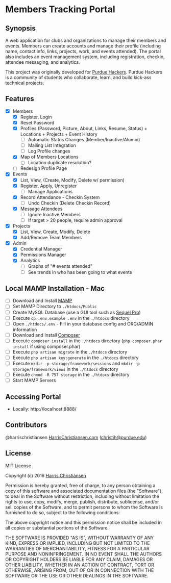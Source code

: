 # Members Tracking Portal

## Synopsis

A web application for clubs and organizations to manage their members and events. Members can create accounts and manage their profile (including name, contact info, links, projects, work, and events attended). The portal also includes an event management system, including registration, checkin, attendee messaging, and analytics.  

This project was originally developed for [Purdue Hackers](http://www.purduehackers.com). Purdue Hackers is a community of students who collaborate, learn, and build kick-ass technical projects.  

## Features

- [X] Members
	- [X] Register, Login
	- [X] Reset Password
	- [X] Profiles (Password, Picture, About, Links, Resume, Status) + Locations + Projects + Event History
		- [ ] Automatic Status Changes (Member/Inactive/Alumni)
		- [ ] Mailing List Integration
		- [ ] Log Profile changes
	- [X] Map of Members Locations
		- [ ] Location duplicate resolution?
	- [ ] Redesign Profile Page
- [X] Events
	- [X] List, View, (Create, Modify, Delete w/ permission)
	- [X] Register, Apply, Unregister
		- [ ] Manage Applications
	- [X] Record Attendance - Checkin System
		- [ ] Undo Checkin (Delete Checkin Record)
	- [X] Message Attendees
		- [ ] Ignore Inactive Members
		- [ ] If target > 20 people, require admin approval
- [X] Projects
	- [X] List, View, Create, Modify, Delete
	- [X] Add/Remove Team Members
- [X] Admin
	- [X] Credential Manager
	- [X] Permissions Manager
	- [X] Analytics
		- [ ] Graphs of "# events attended"
		- [ ] See trends in who has been going to what events

## Local MAMP Installation - Mac  

- [ ] Download and Install [MAMP](https://www.mamp.info/en/)  
- [ ] Set MAMP Directory to `./htdocs/Public`  
- [ ] Create MySQL Database (use a GUI tool such as [Sequel Pro](http://www.sequelpro.com))  
- [ ] Execute `cp .env.example .env` in the `./htdocs` directory  
- [ ] Open `./htdocs/.env` - Fill in your database config and ORG/ADMIN information
- [ ] Download and Install [Composer](https://getcomposer.org/)  
- [ ] Execute `composer install` in the `./htdocs` directory (`php composer.phar install` if using composer.phar)  
- [ ] Execute `php artisan migrate` in the `./htdocs` directory  
- [ ] Execute `php artisan key:generate` in the `./htdocs` directory  
- [ ] Execute `mkdir -p storage/framework/sessions` and `mkdir -p storage/framework/views` in the `./htdocs` directory  
- [ ] Execute `chmod -R 757 storage` in the `./htdocs` directory  
- [ ] Start MAMP Servers  

## Accessing Portal

- Locally: http://localhost:8888/  

## Contributors

@harrischristiansen [HarrisChristiansen.com](http://www.harrischristiansen.com) (christih@purdue.edu)  

## License

MIT License  

Copyright (c) 2016 [Harris Christiansen](http://www.harrischristiansen.com)  

Permission is hereby granted, free of charge, to any person obtaining a copy
of this software and associated documentation files (the "Software"), to deal
in the Software without restriction, including without limitation the rights
to use, copy, modify, merge, publish, distribute, sublicense, and/or sell
copies of the Software, and to permit persons to whom the Software is
furnished to do so, subject to the following conditions:  

The above copyright notice and this permission notice shall be included in all
copies or substantial portions of the Software.  

THE SOFTWARE IS PROVIDED "AS IS", WITHOUT WARRANTY OF ANY KIND, EXPRESS OR
IMPLIED, INCLUDING BUT NOT LIMITED TO THE WARRANTIES OF MERCHANTABILITY,
FITNESS FOR A PARTICULAR PURPOSE AND NONINFRINGEMENT. IN NO EVENT SHALL THE
AUTHORS OR COPYRIGHT HOLDERS BE LIABLE FOR ANY CLAIM, DAMAGES OR OTHER
LIABILITY, WHETHER IN AN ACTION OF CONTRACT, TORT OR OTHERWISE, ARISING FROM,
OUT OF OR IN CONNECTION WITH THE SOFTWARE OR THE USE OR OTHER DEALINGS IN THE
SOFTWARE.  
